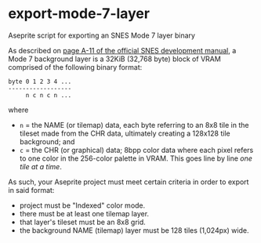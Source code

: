 # export-mode-7-layer
Aseprite script for exporting an SNES Mode 7 layer binary

As described on [page A-11 of the official SNES development manual](https://archive.org/details/SNESDevManual/book1/page/n205), a Mode 7 background layer is a 32KiB (32,768 byte) block of VRAM comprised of the following binary format:

```
byte 0 1 2 3 4 ...
------------------
     n c n c n ...
```
where
- `n` = the NAME (or tilemap) data, each byte referring to an 8x8 tile in the tileset made from the CHR data, ultimately creating a 128x128 tile background; and
- `c` = the CHR (or graphical) data; 8bpp color data where each pixel refers to one color in the 256-color palette in VRAM. This goes line by line _one tile at a time_.

As such, your Aseprite project must meet certain criteria in order to export in said format:
- project must be "Indexed" color mode.
- there must be at least one tilemap layer.
- that layer's tileset must be an 8x8 grid.
- the background NAME (tilemap) layer must be 128 tiles (1,024px) wide.
